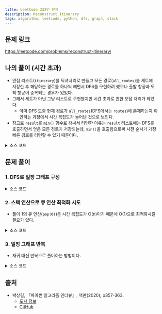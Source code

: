 ```yaml
---
title: LeetCode 332번 문제
description: Reconstruct Itinerary
tags: algorithm, leetcode, python, dfs, graph, stack
---
```


## 문제 링크

https://leetcode.com/problems/reconstruct-itinerary/

## 나의 풀이 (시간 초과)

- 인접 리스트(`itinerary`)를 딕셔너리로 만들고 모든 경로(`all_routes`)를 세트에 저장한 후 해당하는 경로를 하나씩 빼면서 DFS를 구현하려 했으나 출발 항공과 도착 항공이 중복되는 경우가 있었다.
- 그래서 세트가 아닌 그냥 리스트로 구현했지만 시간 초과로 인한 오답 처리가 되었다.
  - 아마 DFS 도중 현재 경로가 `all_routes`(DFS에서는 `routes`)에 존재하는지 확인하는 과정에서 시간 복잡도가 늘어난 것으로 보인다.
- 참고로 `result`를 `min()` 함수로 감싸서 리턴한 이유는 `result` 리스트에는 DFS를 호출하면서 얻은 모든 경로가 저장되는데, `min()`을 호출함으로써 사전 순서가 가장 빠른 경로를 리턴할 수 있기 때문이다.

<details>
<summary>소스 코드</summary>
<div markdown="1">

```python
from typing import List
import collections


class MySolution1:
    def findItinerary(self, tickets: List[List[str]]) -> List[str]:
        result = []
        all_routes = []
        itinerary = collections.defaultdict(list)
        for i, [departure, arrival] in enumerate(tickets):
            itinerary[departure].append(arrival)
            all_routes.append((departure, arrival))

        def dfs(dep, path, routes):
            if len(routes) == 0:
                result.append(path)
                return

            for arrival in itinerary[dep]:
                if (dep, arrival) in routes:
                    routes.remove((dep, arrival))
                    dfs(arrival, path + [arrival], routes)
                    routes.append((dep, arrival))

        dfs('JFK', ['JFK'], all_routes)
        return min(result)
```

</div>
</details>

## 문제 풀이

### 1. DFS로 일정 그래프 구성

<details>
<summary>소스 코드</summary>
<div markdown="1">

```python
from typing import List
import collections


class Solution1:
    def findItinerary(self, tickets: List[List[str]]) -> List[str]:
        graph = collections.defaultdict(list)

        # 그래프 순서대로 구성
        # 사전 어휘 순으로 정렬 (굳이 매번 sort()를 호출할 필요 없음)
        for a, b in sorted(tickets):
            graph[a].append(b)

        route = []

        def dfs(a):
            # 첫 번째 값을 읽어 어휘 순 방문
            # pop()으로 꺼내므로 그래프에서 해당 경로는 사라짐
            # 어휘 순으로 방문해야 하기 때문에
            # 정렬된 리스트 중 맨 앞의 값을 추출 (큐 연산)
            while graph[a]:
                dfs(graph[a].pop(0))

            # route에 쌓이는 건 역순
            route.append(a)

        dfs('JFK')
        # 다시 뒤집어 어휘 순 결과로
        return route[::-1]
```

</div>
</details>

### 2. 스택 연산으로 큐 연산 최적화 시도

- 풀이 1의 큐 연산(`pop(0)`)은 시간 복잡도가 O(n)이기 때문에 O(1)으로 최적화시킬 필요가 있다.

<details>
<summary>소스 코드</summary>
<div markdown="1">

```python
from typing import List
import collections


class Solution2:
    def findItinerary(self, tickets: List[List[str]]) -> List[str]:
        graph = collections.defaultdict(list)

        # 그래프를 뒤집어서 구성 (reverse=True)
        for a, b in sorted(tickets, reverse=True):
            graph[a].append(b)

        route = []

        def dfs(a):
            # 마지막 값을 읽어 어휘 순 방문
            while graph[a]:
                dfs(graph[a].pop())
            route.append(a)

        dfs('JFK')
        # 다시 뒤집어 어휘 순 결과로
        return route[::-1]
```

</div>
</details>

### 3. 일정 그래프 반복

- 재귀 대신 반복으로 풀이하는 방법이다.

<details>
<summary>소스 코드</summary>
<div markdown="1">

```python
from typing import List
import collections


class Solution3:
    def findItinerary(self, tickets: List[List[str]]) -> List[str]:
        graph = collections.defaultdict(list)

        # 그래프 순서대로 구성
        for a, b in sorted(tickets):
            graph[a].append(b)

        route, stack = [], ['JFK']
        while stack:
            # 반복으로 스택을 구성하되 막히는 부분에서 풀어내는 처리
            # 즉, stack[-1]의 인접 노드가 없으면 while 문을 건너뛰고 스택에서 pop
            while graph[stack[-1]]:
                stack.append(graph[stack[-1]].pop(0))
            route.append(stack.pop())

        # 다시 뒤집어 어휘 순 결과로
        return route[::-1]
```

</div>
</details>

## 출처

- 박상길, 『파이썬 알고리즘 인터뷰』, 책만(2020), p357-363.
  - [도서 정보](https://www.onlybook.co.kr/entry/algorithm-interview)
  - [GitHub](https://github.com/onlybooks/algorithm-interview)
